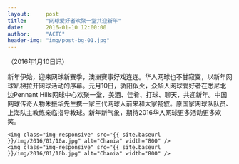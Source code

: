 ```yaml
---
layout:     post
title:      "网球爱好者欢聚一堂共迎新年"
date:       2016-01-10 12:00:00
author:     "ACTC"
header-img: "img/post-bg-01.jpg"
---
```

<p>（2016年1月10日讯）</p>
<p>新年伊始，迎来网球新赛季，澳洲赛事好戏连连。华人网球也不甘寂寞，以新年网球趴梯拉开网球活动的序幕。元月10日，骄阳似火，众华人网球爱好者在悉尼北边Pennant Hills网球中心欢聚一堂，美酒、佳肴、打球、聊天，共迎新年。中国网球传奇人物朱振华先生携一家三代网球人前来和大家畅叙。原国家网球队队员、上海队主教练亲临指导教球。新年新气象，期待2016华人网球更多活动更多欢笑。</p>


    <img class="img-responsive" src="{{ site.baseurl }}/img/2016/01/10a.jpg" alt="Chania" width="800" />
    <img class="img-responsive" src="{{ site.baseurl }}/img/2016/01/10b.jpg" alt="Chania" width="800" />


